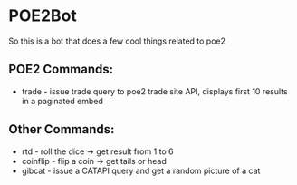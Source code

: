 # POE2Bot
So this is a bot that does a few cool things related to poe2

## POE2 Commands:
- trade - issue trade query to poe2 trade site API, displays first 10 results in a paginated embed

## Other Commands:
- rtd - roll the dice -> get result from 1 to 6
- coinflip - flip a coin -> get tails or head
- gibcat - issue a CATAPI query and get a random picture of a cat
